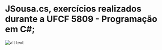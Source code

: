 # JSousa.cs, exercícios realizados durante a UFCF 5809 - Programação em C#;

![alt text](https://github.com/Peleyah/Peleyah.cs/blob/master/5089-FT01-1.png "Ficha 1")




